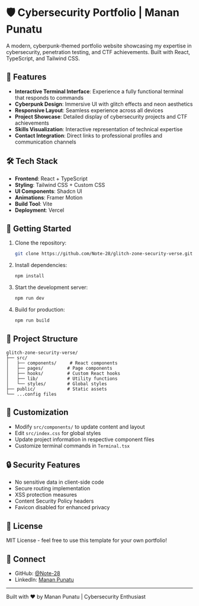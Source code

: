 # 🛡️ Cybersecurity Portfolio | Manan Punatu

A modern, cyberpunk-themed portfolio website showcasing my expertise in cybersecurity, penetration testing, and CTF achievements. Built with React, TypeScript, and Tailwind CSS.

## 🌟 Features

- **Interactive Terminal Interface**: Experience a fully functional terminal that responds to commands
- **Cyberpunk Design**: Immersive UI with glitch effects and neon aesthetics
- **Responsive Layout**: Seamless experience across all devices
- **Project Showcase**: Detailed display of cybersecurity projects and CTF achievements
- **Skills Visualization**: Interactive representation of technical expertise
- **Contact Integration**: Direct links to professional profiles and communication channels

## 🛠️ Tech Stack

- **Frontend**: React + TypeScript
- **Styling**: Tailwind CSS + Custom CSS
- **UI Components**: Shadcn UI
- **Animations**: Framer Motion
- **Build Tool**: Vite
- **Deployment**: Vercel

## 🚀 Getting Started

1. Clone the repository:
   ```bash
   git clone https://github.com/Note-28/glitch-zone-security-verse.git
   ```

2. Install dependencies:
   ```bash
   npm install
   ```

3. Start the development server:
   ```bash
   npm run dev
   ```

4. Build for production:
   ```bash
   npm run build
   ```

## 📁 Project Structure

```
glitch-zone-security-verse/
├── src/
│   ├── components/     # React components
│   ├── pages/         # Page components
│   ├── hooks/         # Custom React hooks
│   ├── lib/           # Utility functions
│   └── styles/        # Global styles
├── public/            # Static assets
└── ...config files
```

## 🎨 Customization

- Modify `src/components/` to update content and layout
- Edit `src/index.css` for global styles
- Update project information in respective component files
- Customize terminal commands in `Terminal.tsx`

## 🔒 Security Features

- No sensitive data in client-side code
- Secure routing implementation
- XSS protection measures
- Content Security Policy headers
- Favicon disabled for enhanced privacy

## 📝 License

MIT License - feel free to use this template for your own portfolio!

## 🤝 Connect

- GitHub: [@Note-28](https://github.com/Note-28)
- LinkedIn: [Manan Punatu](https://www.linkedin.com/in/manan-punatu/)

---

Built with ❤️ by Manan Punatu | Cybersecurity Enthusiast
